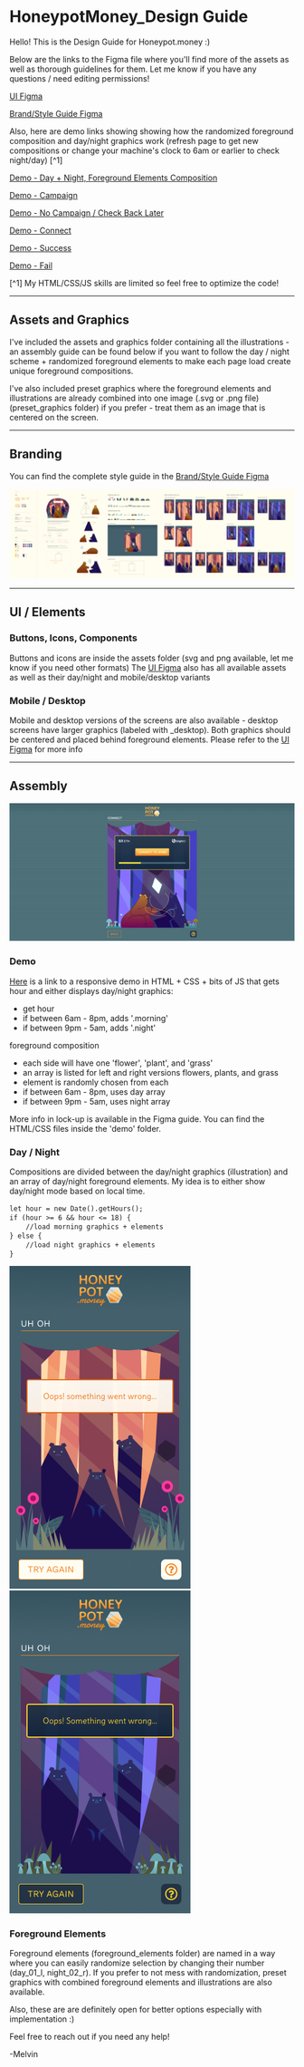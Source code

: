 # HoneypotMoney_Design Guide
 Hello! This is the Design Guide for Honeypot.money :)
 
 Below are the links to the Figma file where you'll find more of the assets as well as thorough guidelines for them. Let me know if you have any questions / need editing permissions!


[UI Figma](https://www.figma.com/file/HlsjRxOOuz4LiB8JvMTE1L/Honeypot.money_UI?node-id=85%3A0)

[Brand/Style Guide Figma](https://www.figma.com/file/4wdEvfIvzTlMbllb39Wrnc/Honeypot.money_Branding?node-id=41%3A0)

Also, here are demo links showing showing how the randomized foreground composition and day/night graphics work (refresh page to get new compositions or change your machine's clock to 6am or earlier to check night/day) [^1]

[Demo - Day + Night, Foreground Elements Composition](https://supersecretbanana.com/honeypot/demo/)

[Demo - Campaign](https://supersecretbanana.com/honeypot/demo/campaign.html)

[Demo - No Campaign / Check Back Later](https://supersecretbanana.com/honeypot/demo/campaign-none.html)

[Demo - Connect](https://supersecretbanana.com/honeypot/demo/connect.html)

[Demo - Success](https://supersecretbanana.com/honeypot/demo/success.html)

[Demo - Fail](https://supersecretbanana.com/honeypot/demo/fail.html)

[^1] My HTML/CSS/JS skills are limited so feel free to optimize the code! 

---
## Assets and Graphics

I've included the assets and graphics folder containing all the illustrations - an assembly guide can be found below if you want to follow the day / night scheme + randomized foreground elements to make each page load create unique foreground compositions.

I've also included preset graphics where the foreground elements and illustrations are already combined into one image (.svg or .png file) (preset_graphics folder) if you prefer - treat them as an image that is centered on the screen.

---
## Branding

You can find the complete style guide in the [Brand/Style Guide Figma](https://www.figma.com/file/4wdEvfIvzTlMbllb39Wrnc/Honeypot.money_Branding?node-id=41%3A0)

![](Style_Guide.png)

---
## UI / Elements

### Buttons, Icons, Components

Buttons and icons are inside the assets folder (svg and png available, let me know if you need other formats) The [UI Figma](https://www.figma.com/file/HlsjRxOOuz4LiB8JvMTE1L/Honeypot.money_UI?node-id=85%3A0) also has all available assets as well as their day/night and mobile/desktop variants 

### Mobile / Desktop

Mobile and desktop versions of the screens are also available - desktop screens have larger graphics (labeled with _desktop). Both graphics should be centered and placed behind foreground elements. Please refer to the [UI Figma](https://www.figma.com/file/HlsjRxOOuz4LiB8JvMTE1L/Honeypot.money_UI?node-id=85%3A0) for more info

---
## Assembly

![](sample_comp_night.gif)

### Demo
[Here](https://supersecretbanana.com/honeypot/demo/) is a link to a responsive demo in HTML + CSS + bits of JS that gets hour and either displays day/night graphics:

- get hour
- if between 6am - 8pm, adds '.morning'
- if between 9pm - 5am, adds '.night'

foreground composition
- each side will have one 'flower', 'plant', and 'grass'
- an array is listed for left and right versions flowers, plants, and grass
- element is randomly chosen from each
- if between 6am - 8pm, uses day array
- if between 9pm - 5am, uses night array

More info in lock-up is available in the Figma guide. You can find the HTML/CSS files inside the 'demo' folder.

### Day / Night
Compositions are divided between the day/night graphics (illustration) and an array of day/night foreground elements. My idea is to either show day/night mode based on local time.

```
let hour = new Date().getHours();
if (hour >= 6 && hour <= 18) {
    //load morning graphics + elements
} else {
    //load night graphics + elements
}
```

![](Fail_Day.png)
![](Fail_Night.png)

### Foreground Elements
Foreground elements (foreground_elements folder) are named in a way where you can easily randomize selection by changing their number (day_01_l, night_02_r). If you prefer to not mess with randomization, preset graphics with combined foreground elements and illustrations are also available. 

Also, these are are definitely open for better options especially with implementation :)

Feel free to reach out if you need any help!

-Melvin
